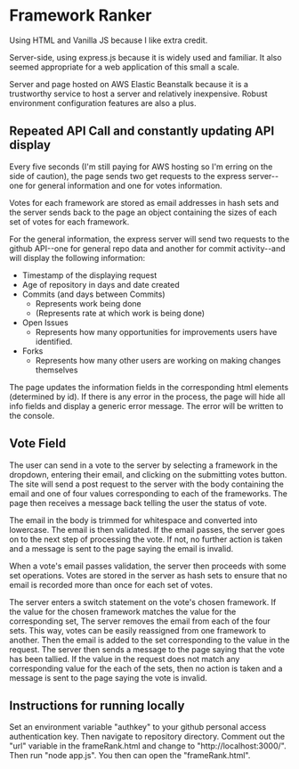 # Framework Ranker

Using HTML and Vanilla JS because I like extra credit.

Server-side, using express.js because it is widely used and familiar. It also seemed appropriate for a web application of this small a scale.

Server and page hosted on AWS Elastic Beanstalk because it is a trustworthy service to host a server and relatively inexpensive. Robust environment configuration features are also a plus.

## Repeated API Call and constantly updating API display

Every five seconds (I'm still paying for AWS hosting so I'm erring on the side of caution), the page sends two get requests to the express server--one for general information and one for votes information.

Votes for each framework are stored as email addresses in hash sets and the server sends back to the page an object containing the sizes of each set of votes for each framework.

For the general information, the express server will send two requests to the github API--one for general repo data and another for commit activity--and will display the following information:

- Timestamp of the displaying request
- Age of repository in days and date created
- Commits (and days between Commits)
  - Represents work being done
  - (Represents rate at which work is being done)
- Open Issues
  - Represents how many opportunities for improvements users have identified.
- Forks
  - Represents how many other users are working on making changes themselves

The page updates the information fields in the corresponding html elements (determined by id). If there is any error in the process, the page will hide all info fields and display a generic error message. The error will be written to the console.

## Vote Field

The user can send in a vote to the server by selecting a framework in the dropdown, entering their email, and clicking on the submitting votes button. The site will send a post request to the server with the body containing the email and one of four values corresponding to each of the frameworks. The page then receives a message back telling the user the status of vote.

The email in the body is trimmed for whitespace and converted into lowercase. The email is then validated. If the email passes, the server goes on to the next step of processing the vote. If not, no further action is taken and a message is sent to the page saying the email is invalid.

When a vote's email passes validation, the server then proceeds with some set operations. Votes are stored in the server as hash sets to ensure that no email is recorded more than once for each set of votes.

The server enters a switch statement on the vote's chosen framework. If the value for the chosen framework matches the value for the corresponding set, The server removes the email from each of the four sets. This way, votes can be easily reassigned from one framework to another. Then the email is added to the set corresponding to the value in the request. The server then sends a message to the page saying that the vote has been tallied. If the value in the request does not match any corresponding value for the each of the sets, then no action is taken and a message is sent to the page saying the vote is invalid.

## Instructions for running locally

Set an environment variable "authkey" to your github personal access authentication key. Then navigate to repository directory. Comment out the "url" variable in the frameRank.html and change to "http://localhost:3000/". Then run "node app.js". You then can open the "frameRank.html".
